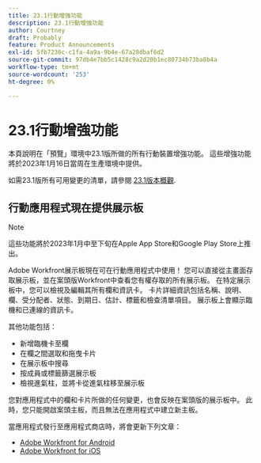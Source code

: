 ```yaml
---
title: 23.1行動增強功能
description: 23.1行動增強功能
author: Courtney
draft: Probably
feature: Product Announcements
exl-id: 5fb7236c-c1fa-4a9a-9b4e-67a28dbaf6d2
source-git-commit: 97db4e7bb5c1428c9a2d20b1ec80734b73ba8b4a
workflow-type: tm+mt
source-wordcount: '253'
ht-degree: 0%

---
```


# 23.1行動增強功能

本頁說明在「預覽」環境中23.1版所做的所有行動裝置增強功能。 這些增強功能將於2023年1月16日當周在生產環境中提供。

如需23.1版所有可用變更的清單，請參閱 [23.1版本概觀](/help/quicksilver/product-announcements/product-releases/23.1-release-activity/23-1-release-overview.md).

## 行動應用程式現在提供展示板

>[!NOTE]
>
>這些功能將於2023年1月中至下旬在Apple App Store和Google Play Store上推出。

Adobe Workfront展示板現在可在行動應用程式中使用！ 您可以直接從主畫面存取展示板，並在案頭版Workfront中查看您有權存取的所有展示板。 在特定展示板中，您可以檢視及編輯其所有欄和資訊卡。 卡片詳細資訊包括名稱、說明、欄、受分配者、狀態、到期日、估計、標籤和檢查清單項目。 展示板上會顯示臨機和已連線的資訊卡。

其他功能包括：

* 新增臨機卡至欄
* 在欄之間選取和拖曳卡片
* 在展示板中搜尋
* 按成員或標籤篩選展示板
* 檢視進氣柱，並將卡從進氣柱移至展示板

您對應用程式中的欄和卡片所做的任何變更，也會反映在案頭版的展示板中。 此時，您只能開啟案頭主板，而且無法在應用程式中建立新主板。

當應用程式發行至應用程式商店時，將會更新下列文章：

* [Adobe Workfront for Android](/help/quicksilver/workfront-basics/mobile-apps/using-the-workfront-mobile-app/workfront-for-android.md)
* [Adobe Workfront for iOS](/help/quicksilver/workfront-basics/mobile-apps/using-the-workfront-mobile-app/workfront-for-ios.md)
